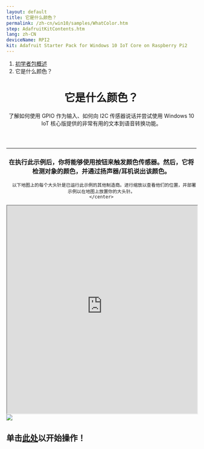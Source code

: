 ```yaml
---
layout: default
title: 它是什么颜色？
permalink: /zh-cn/win10/samples/WhatColor.htm
step: AdafruitKitContents.htm
lang: zh-CN
deviceName: RPI2
kit: Adafruit Starter Pack for Windows 10 IoT Core on Raspberry Pi2
---
```


<div class="row">
  <div class="col-xs-24">
    <ol class="breadcrumb">
      <li><a href="{{site.baseurl}}/{{page.lang}}/AdafruitMakerKit.htm">初学者包概述</a></li>
      <li class="active">它是什么颜色？</li>
    </ol>
    <header class="page-title-header">
      <h1 class="page-title">它是什么颜色？</h1>
      <div class="page-subtitle">了解如何使用 GPIO 作为输入、如何向 I2C 传感器说话并尝试使用 Windows 10 IoT 核心版提供的非常有用的文本到语音转换功能。</div>
    </header>
  </div>
</div>

<hr/>

<div class="row">
  <div class="col-xs-24">
    <center>
      <h3>在执行此示例后，你将能够使用按钮来触发颜色传感器。然后，它将检测对象的颜色，并通过扬声器/耳机说出该颜色。</h3>
      
      以下地图上的每个大头针是已运行此示例的其他制造商。进行缩放以查看他们的位置，并部署示例以在地图上放置你的大头针。
    </center>
  </div>
</div>

<iframe class="maker-kit" src="https://adafruitsample.azurewebsites.net/cardViewer?lesson=205" width="100%" height="550px" scrolling="no"></iframe>

<div class="row projectRow">
  <div class="col-md-12 col-xs-24">
    <img src="{{site.baseurl}}/Resources/images/AdafruitStarterPack/WhatColor.jpg">
  </div>
  <div class="col-md-12 col-xs-24">
    <h2 class="text-center thin-header">单击<a target="_blank" href="https://www.hackster.io/windows-iot/what-color-is-it">此处</a>以开始操作！</h2>
  </div>
</div>



